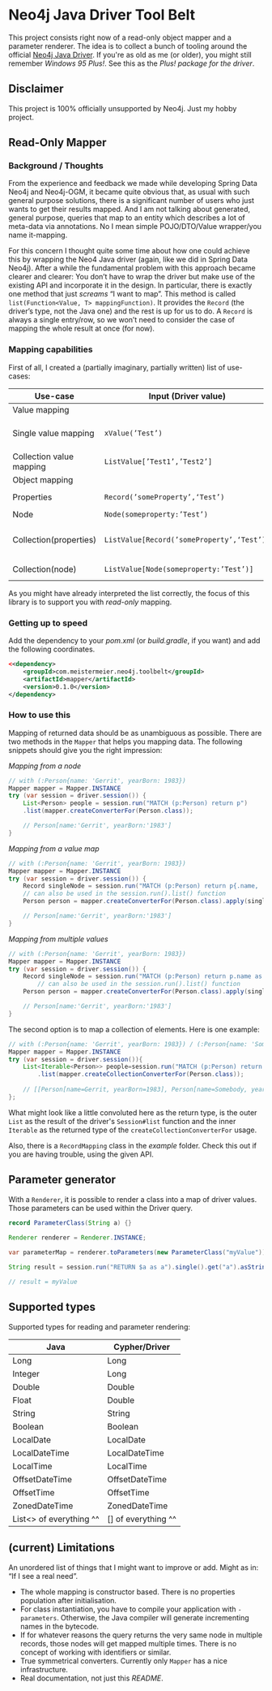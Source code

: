 # Neo4j Java Driver Tool Belt

This project consists right now of a read-only object mapper and a parameter renderer.
The idea is to collect a bunch of tooling around the official [Neo4j Java Driver](https://neo4j.com/docs/java-manual/current/).
If you're as old as me (or older), you might still remember _Windows 95 Plus!_.
See this as the _Plus! package for the driver_.

## Disclaimer

This project is 100% officially unsupported by Neo4j.
Just my hobby project.

## Read-Only Mapper

### Background / Thoughts

From the experience and feedback we made while developing Spring Data Neo4j and Neo4j-OGM, 
it became quite obvious that, as usual with such general purpose solutions,
there is a significant number of users who just wants to get their results mapped.
And I am not talking about generated, general purpose, queries that map to an entity which describes a lot of meta-data via annotations.
No I mean simple POJO/DTO/Value wrapper/you name it-mapping.

For this concern I thought quite some time about how one could achieve this by wrapping the Neo4 Java driver
(again, like we did in Spring Data Neo4j).
After a while the fundamental problem with this approach became clearer and clearer:
You don’t have to wrap the driver but make use of the existing API and incorporate it in the design.
In particular, there is exactly one method that just _screams_ “I want to map”.
This method is called `list(Function<Value, T> mappingFunction)`.
It provides the `Record` (the driver’s type, not the Java one) and the rest is up for us to do.
A `Record` is always a single entry/row, so we won’t need to consider the case of mapping the whole result at once (for now).

### Mapping capabilities

First of all, I created a (partially imaginary, partially written) list of use-cases:

| Use-case                 | Input (Driver value)                       | Output (Java value)                       | Comment                                                   |
|--------------------------|--------------------------------------------|-------------------------------------------|-----------------------------------------------------------|
| Value mapping            |                                            |                                           | 
| Single value mapping     | `xValue(’Test’)`                           | `”Test”`                                  | `xValue` stands for every supported simple Driver type    |
| Collection value mapping | `ListValue[’Test1’,’Test2’]`               | `Collection(”Test1”,”Test2”)`             |                                                           |
| Object mapping           |                                            |                                           | 
| Properties               | `Record(’someProperty’,‘Test’)`            | `Object(someProperty:”Test”)`             | Driver’s `Record/MapAccessor`                             |
| Node                     | `Node(someproperty:’Test’)`                | `Object(someproperty:”Test”)`             |                                                           |
| Collection(properties)   | `ListValue[Record(’someProperty’,‘Test’)]` | `Collection(Object(someProperty:”Test”))` | single record but `RETURN collect(a.propertyX), collect…` |
| Collection(node)         | `ListValue[Node(someproperty:’Test’)]`     | `Collection(Object(someproperty:”Test”))` | single record but `RETURN collect(node)`                  |

As you might have already interpreted the list correctly, the focus of this library is to support you with *read-only* mapping.

### Getting up to speed

Add the dependency to your _pom.xml_ (or _build.gradle_, if you want) and add the following coordinates.

```xml
<<dependency>
    <groupId>com.meistermeier.neo4j.toolbelt</groupId>
    <artifactId>mapper</artifactId>
    <version>0.1.0</version>
</dependency>
```

### How to use this

Mapping of returned data should be as unambiguous as possible.
There are two methods in the `Mapper` that helps you mapping data.
The following snippets should give you the right impression:

_Mapping from a node_
```java
// with (:Person{name: 'Gerrit', yearBorn: 1983})
Mapper mapper = Mapper.INSTANCE
try (var session = driver.session()) {
    List<Person> people = session.run("MATCH (p:Person) return p")
    .list(mapper.createConverterFor(Person.class));

    // Person[name:'Gerrit', yearBorn:'1983']
}
```

_Mapping from a value map_
```java
// with (:Person{name: 'Gerrit', yearBorn: 1983})
Mapper mapper = Mapper.INSTANCE
try (var session = driver.session()) {
    Record singleNode = session.run("MATCH (p:Person) return p{.name, .yearBorn}").single();
    // can also be used in the session.run().list() function
    Person person = mapper.createConverterFor(Person.class).apply(singleNode);

    // Person[name:'Gerrit', yearBorn:'1983']
}
```

_Mapping from multiple values_
```java
// with (:Person{name: 'Gerrit', yearBorn: 1983})
Mapper mapper = Mapper.INSTANCE
try (var session = driver.session()) {
    Record singleNode = session.run("MATCH (p:Person) return p.name as name, p.yearBorn as yearBorn").single();
		// can also be used in the session.run().list() function
    Person person = mapper.createConverterFor(Person.class).apply(singleNode);

    // Person[name:'Gerrit', yearBorn:'1983']
}
```

The second option is to map a collection of elements.
Here is one example:

```java
// with (:Person{name: 'Gerrit', yearBorn: 1983}) / (:Person{name: 'Somebody', yearBorn: 1982}
Mapper mapper = Mapper.INSTANCE
try (var session = driver.session()){
    List<Iterable<Person>> people=session.run("MATCH (p:Person) return collect(p)")
        .list(mapper.createCollectionConverterFor(Person.class));
	
	// [[Person[name=Gerrit, yearBorn=1983], Person[name=Somebody, yearBorn=1982]]]
};
```
What might look like a little convoluted here as the return type,
is the outer `List` as the result of the driver's `Session#list` function
and the inner `Iterable` as the returned type of the `createCollectionConverterFor` usage.

Also, there is a `RecordMapping` class in the _example_ folder.
Check this out if you are having trouble, using the given API.

## Parameter generator

With a `Renderer`, it is possible to render a class into a map of driver values.
Those parameters can be used within the Driver query.

```java
record ParameterClass(String a) {}
    
Renderer renderer = Renderer.INSTANCE;

var parameterMap = renderer.toParameters(new ParameterClass("myValue"));

String result = session.run("RETURN $a as a").single().get("a").asString();

// result = myValue
```

## Supported types
Supported types for reading and parameter rendering:

| Java                    | Cypher/Driver       |
|-------------------------|---------------------|
| Long                    | Long                |
| Integer                 | Long                |
| Double                  | Double              |
| Float                   | Double              |
| String                  | String              |
| Boolean                 | Boolean             |
| LocalDate               | LocalDate           |
| LocalDateTime           | LocalDateTime       |
| LocalTime               | LocalTime           |
| OffsetDateTime          | OffsetDateTime      |
| OffsetTime              | OffsetTime          |
| ZonedDateTime           | ZonedDateTime       |
| List<> of everything ^^ | [] of everything ^^ |


## (current) Limitations

An unordered list of things that I might want to improve or add. Might as in: “If I see a real need”.

* The whole mapping is constructor based.
There is no properties population after initialisation.
* For class instantiation, you have to compile your application with `-parameters`.
Otherwise, the Java compiler will generate incrementing names in the bytecode.
* If for whatever reasons the query returns the very same node in multiple records, those nodes will get mapped multiple times.
There is no concept of working with identifiers or similar.
* True symmetrical converters.
Currently only `Mapper` has a nice infrastructure.
* Real documentation, not just this _README_.